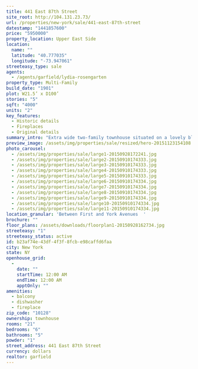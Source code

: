 ```yaml
---
title: 441 East 87th Street
site_root: http://104.131.23.73/
url: /properties/new-york/sale/441-east-87th-street
datestamp: "1441857600"
price: "5950000"
property_location: Upper East Side
location:
  name: ""
  latitude: "40.777035"
  longitude: "-73.947061"
streeteasy_type: sale
agents:
  - /agents/garfield/lydia-rosengarten
property_type: Multi-Family
build_date: "1901"
plot: W21.5’ x D100’
stories: "5"
sqft: "4000"
units: "2"
key_features:
  - Historic details
  - Fireplaces
  - Original details
summary_intro: "Extra wide two-family townhouse situated on a lovely block between First and York Avenues that is delivered vacant. Wonderful opportunity exists to renovate the owner's three bedroom, three and a half bath triplex unit while continuing to get income from the top floor 2 bedroom plus separate office unit. Other option is to convert the whole thing into a magnificent single family home. Significant air rights are intact to build up and back with a max usable FAR of 8,600 square feet. Steps from Carl Schurz Park, this house is neither landmarked or in a historic district. Abundant original details remain intact including three woodburning fireplaces, graciously sized rooms, moldings, and high ceilings."
preview_image: /assets/img/properties/sale/resized/hero-20151123154108.jpg
photo_carousel:
  - /assets/img/properties/sale/large1-20150928172241.jpg
  - /assets/img/properties/sale/large2-20150910174333.jpg
  - /assets/img/properties/sale/large3-20150910174333.jpg
  - /assets/img/properties/sale/large4-20150910174333.jpg
  - /assets/img/properties/sale/large5-20150910174333.jpg
  - /assets/img/properties/sale/large6-20150910174334.jpg
  - /assets/img/properties/sale/large7-20150910174334.jpg
  - /assets/img/properties/sale/large8-20150910174334.jpg
  - /assets/img/properties/sale/large9-20150910174334.jpg
  - /assets/img/properties/sale/large10-20150910174334.jpg
  - /assets/img/properties/sale/large11-20150910174334.jpg
location_granular: 'Between First and York Avenues  '
brochure: ""
floor_plans: /assets/downloads/floorplan1-20150928162734.jpg
streeteasy: "1"
streeteasy_status: active
id: b23af74e-43df-4f3f-8fcb-e98caffd6faa
city: New York
state: NY
openhouse_grid:
  - 
    date: ""
    startTime: 12:00 AM
    endTime: 12:00 AM
    apptOnly: ""
amenities:
  - balcony
  - dishwasher
  - fireplace
zip_code: "10128"
ownership: townhouse
rooms: "21"
bedrooms: "6"
bathrooms: "5"
powder: "1"
street_address: 441 East 87th Street
currency: dollars
realtor: garfield
---
```

